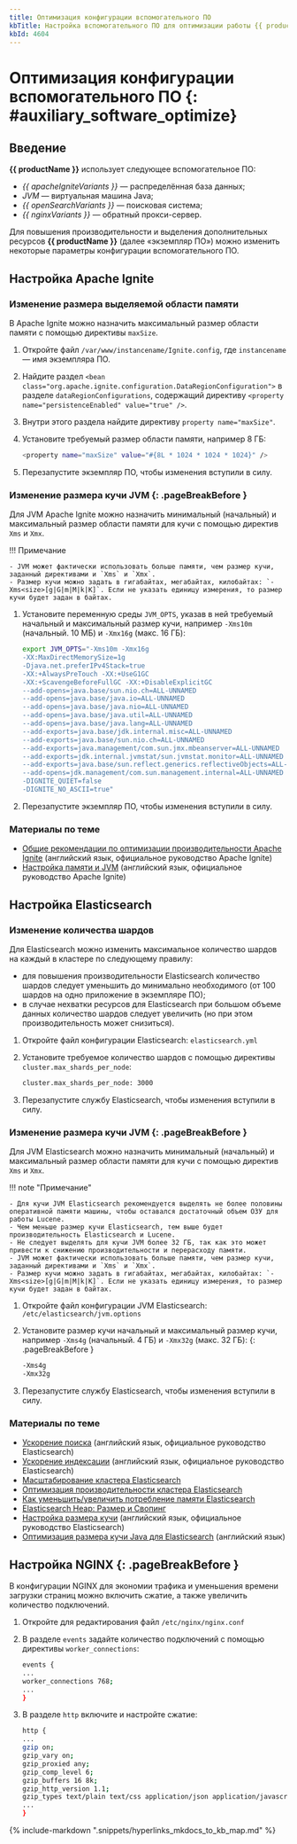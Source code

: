 ```yaml
---
title: Оптимизация конфигурации вспомогательного ПО
kbTitle: Настройка вспомогательного ПО для оптимизации работы {{ productName }}
kbId: 4604
---
```


# Оптимизация конфигурации вспомогательного ПО {: #auxiliary_software_optimize}

## Введение

**{{ productName }}** использует следующее вспомогательное ПО:

- _{{ apacheIgniteVariants }}_ — распределённая база данных;
- _JVM_ — виртуальная машина Java;
- _{{ openSearchVariants }}_ — поисковая система;
- _{{ nginxVariants }}_ — обратный прокси-сервер.

Для повышения производительности и выделения дополнительных ресурсов **{{ productName }}** (далее «экземпляр ПО») можно изменить некоторые параметры конфигурации вспомогательного ПО.

## Настройка Apache Ignite

### Изменение размера выделяемой области памяти

В Apache Ignite можно назначить максимальный размер области памяти с помощью директивы `maxSize`.

1. Откройте файл `/var/www/instancename/Ignite.config`, где `instancename` — имя экземпляра ПО.
2. Найдите раздел `<bean class="org.apache.ignite.configuration.DataRegionConfiguration">` в разделе `dataRegionConfigurations`, содержащий директиву `<property name="persistenceEnabled" value="true" />`.
3. Внутри этого раздела найдите директиву `property name="maxSize"`.
4. Установите требуемый размер области памяти, например 8 ГБ:

    ``` sh
    <property name="maxSize" value="#{8L * 1024 * 1024 * 1024}" />
    ```

5. Перезапустите экземпляр ПО, чтобы изменения вступили в силу.

### Изменение размера кучи JVM {: .pageBreakBefore }

Для JVM Apache Ignite можно назначить минимальный (начальный) и максимальный размер области памяти для кучи с помощью директив `Xms` и `Xmx`.

!!! Примечание

    - JVM может фактически использовать больше памяти, чем размер кучи, заданный директивами и `Xms` и `Xmx`.
    - Размер кучи можно задать в гигабайтах, мегабайтах, килобайтах: `-Xms<size>[g|G|m|M|k|K]`. Если не указать единицу измерения, то размер кучи будет задан в байтах.

1. Установите переменную среды `JVM_OPTS`, указав в ней требуемый начальный и максимальный размер кучи, например `-Xms10m` (начальный. 10 МБ) и `-Xmx16g` (макс. 16 ГБ):

    ``` sh
    export JVM_OPTS="-Xms10m -Xmx16g
    -XX:MaxDirectMemorySize=1g
    -Djava.net.preferIPv4Stack=true
    -XX:+AlwaysPreTouch -XX:+UseG1GC
    -XX:+ScavengeBeforeFullGC -XX:+DisableExplicitGC
    --add-opens=java.base/sun.nio.ch=ALL-UNNAMED
    --add-opens=java.base/java.io=ALL-UNNAMED
    --add-opens=java.base/java.nio=ALL-UNNAMED
    --add-opens=java.base/java.util=ALL-UNNAMED
    --add-opens=java.base/java.lang=ALL-UNNAMED
    --add-exports=java.base/jdk.internal.misc=ALL-UNNAMED
    --add-exports=java.base/sun.nio.ch=ALL-UNNAMED
    --add-exports=java.management/com.sun.jmx.mbeanserver=ALL-UNNAMED
    --add-exports=jdk.internal.jvmstat/sun.jvmstat.monitor=ALL-UNNAMED
    --add-exports=java.base/sun.reflect.generics.reflectiveObjects=ALL-UNNAMED
    --add-opens=jdk.management/com.sun.management.internal=ALL-UNNAMED
    -DIGNITE_QUIET=false
    -DIGNITE_NO_ASCII=true"
    ```

2. Перезапустите экземпляр ПО, чтобы изменения вступили в силу.

### Материалы по теме

- [Общие рекомендации по оптимизации производительности Apache Ignite](https://ignite.apache.org/docs/latest/perf-and-troubleshooting/general-perf-tips) (английский язык, официальное руководство Apache Ignite)
- [Настройка памяти и JVM](https://ignite.apache.org/docs/latest/perf-and-troubleshooting/memory-tuning) (английский язык, официальное руководство Apache Ignite)

## Настройка Elasticsearch

### Изменение количества шардов

Для Elasticsearch можно изменить максимальное количество шардов на каждый в кластере по следующему правилу:

- для повышения производительности Elasticsearch количество шардов следует уменьшить до минимально необходимого (от 100 шардов на одно приложение в экземпляре ПО);
- в случае нехватки ресурсов для Elasticsearch при большом объеме данных количество шардов следует увеличить (но при этом производительность может снизиться).

1. Откройте файл конфигурации Elasticsearch: `elasticsearch.yml`
2. Установите требуемое количество шардов с помощью директивы `cluster.max_shards_per_node`:

    ``` sh
    сluster.max_shards_per_node: 3000

    ```

3. Перезапустите службу Elasticsearch, чтобы изменения вступили в силу.

### Изменение размера кучи JVM {: .pageBreakBefore }

Для JVM Elasticsearch можно назначить минимальный (начальный) и максимальный размер области памяти для кучи с помощью директив `Xms` и `Xmx`.

!!! note "Примечание"

    - Для кучи JVM Elasticsearch рекомендуется выделять не более половины оперативной памяти машины, чтобы оставался достаточный объем ОЗУ для работы Lucene.
    - Чем меньше размер кучи Elasticsearch, тем выше будет производительность Elasticsearch и Lucene.
    - Не следует выделять для кучи JVM более 32 ГБ, так как это может привести к снижению производительности и перерасходу памяти.
    - JVM может фактически использовать больше памяти, чем размер кучи, заданный директивами и `Xms` и `Xmx`.
    - Размер кучи можно задать в гигабайтах, мегабайтах, килобайтах: `-Xms<size>[g|G|m|M|k|K]`. Если не указать единицу измерения, то размер кучи будет задан в байтах.

1. Откройте файл конфигурации JVM Elasticsearch: `/etc/elasticsearch/jvm.options`
2. Установите размер кучи начальный и максимальный размер кучи, например `-Xms4g` (начальный. 4 ГБ) и `-Xmx32g` (макс. 32 ГБ):
{: .pageBreakBefore }

    ``` sh
    -Xms4g
    -Xmx32g
    ```

3. Перезапустите службу Elasticsearch, чтобы изменения вступили в силу.

### Материалы по теме

- [Ускорение поиска](https://www.elastic.co/guide/en/elasticsearch/reference/current/tune-for-search-speed.html) (английский язык, официальное руководство Elasticsearch)
- [Ускорение индексации](https://www.elastic.co/guide/en/elasticsearch/reference/current/tune-for-indexing-speed.html) (английский язык, официальное руководство Elasticsearch)
- [Масштабирование кластера Elasticsearch](https://habr.com/ru/articles/224877/)
- [Оптимизация производительности кластера Elasticsearch](https://gals.software/blog/2022-12-08-elasticsearch-optimization?ysclid=lmrhkxl35g269901813)
- [Как уменьшить/увеличить потребление памяти Elasticsearch](https://sergeymukhin.com/blog/kak-umensituvelicit-potreblenie-pamyati-elasticsearch)
- [Elasticsearch Heap: Размер и Свопинг](https://g-soft.info/articles/1679/elasticsearch-heap-razmer-i-svoping/)
- [Настройка размера кучи](https://www.elastic.co/guide/en/elasticsearch/reference/8.1/important-settings.html#heap-size-settings) (английский язык, официальное руководство Elasticsearch)
- [Оптимизация размера кучи Java для Elasticsearch](https://opster.com/guides/elasticsearch/capacity-planning/elasticsarch-java-heap-size) (английский язык)

## Настройка NGINX {: .pageBreakBefore }

В конфигурации NGINX для экономии трафика и уменьшения времени загрузки страниц можно включить сжатие, а также увеличить количество подключений.

1. Откройте для редактирования файл `/etc/nginx/nginx.conf`
2. В разделе `events` задайте количество подключений с помощью директивы `worker_connections`:

    ``` sh
    events {
    ...
    worker_connections 768;
    ...
    }
    ```

3. В разделе `http` включите и настройте сжатие:

    ``` sh
    http {
    ...
    gzip on;
    gzip_vary on;
    gzip_proxied any;
    gzip_comp_level 6;
    gzip_buffers 16 8k;
    gzip_http_version 1.1;
    gzip_types text/plain text/css application/json application/javascript text/xml application/xml application/xml+rss text/javascript;
    ...
    }
    ```

{% include-markdown ".snippets/hyperlinks_mkdocs_to_kb_map.md" %}